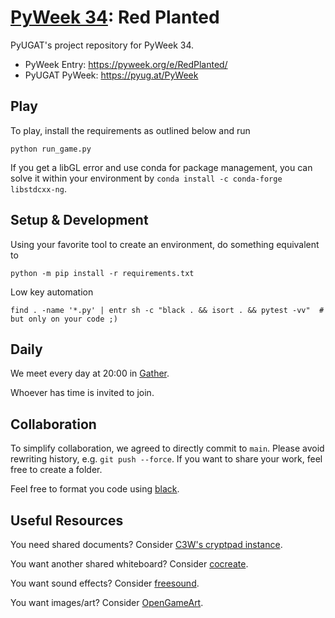 # [PyWeek 34](https://pyweek.org/34/): Red Planted

PyUGAT's project repository for PyWeek 34.

- PyWeek Entry: https://pyweek.org/e/RedPlanted/
- PyUGAT PyWeek: https://pyug.at/PyWeek

## Play

To play, install the requirements as outlined below and run

```console
python run_game.py
```

If you get a libGL error and use conda for package management,
you can solve it within your environment by `conda install -c conda-forge libstdcxx-ng`.


## Setup & Development

Using your favorite tool to create an environment, do something
equivalent to

```console
python -m pip install -r requirements.txt
```

Low key automation

```console
find . -name '*.py' | entr sh -c "black . && isort . && pytest -vv"  # but only on your code ;)
```

## Daily

We meet every day at 20:00 in [Gather](https://app.gather.town/invite?token=9sXyCr7GdMGEpeNHcGCinsalCna3_b2w).

Whoever has time is invited to join.

## Collaboration

To simplify collaboration, we agreed to directly commit to `main`.
Please avoid rewriting history, e.g. `git push --force`.
If you want to share your work, feel free to create a folder.

Feel free to format you code using [black](https://black.readthedocs.io/).

## Useful Resources

You need shared documents? Consider [C3W's cryptpad instance](https://pads.c3w.at/).

You want another shared whiteboard? Consider [cocreate](https://cocreate.csail.mit.edu/).

You want sound effects? Consider [freesound](https://freesound.org/).

You want images/art? Consider [OpenGameArt](https://opengameart.org/).
